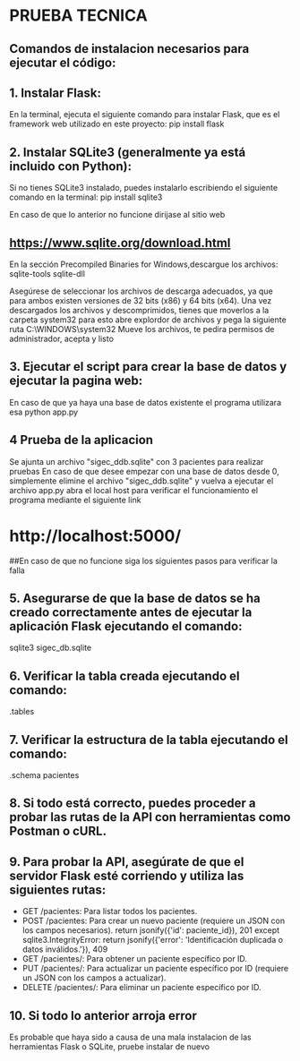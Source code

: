 # PRUEBA TECNICA

## Comandos de instalacion necesarios para ejecutar el código:

## 1. Instalar Flask:
En la terminal, ejecuta el siguiente comando para instalar Flask, que es el framework web utilizado en este proyecto:
pip install flask

## 2. Instalar SQLite3 (generalmente ya está incluido con Python):
Si no tienes SQLite3 instalado, puedes instalarlo escribiendo el siguiente comando en la terminal:
pip install sqlite3

En caso de que lo anterior no funcione dirijase al sitio web 
## https://www.sqlite.org/download.html 
En la sección Precompiled Binaries for Windows,descargue los archivos:
sqlite-tools
sqlite-dll

Asegúrese de seleccionar los archivos de descarga adecuados, ya que para ambos existen versiones de 32 bits (x86) y 64 bits (x64).
Una vez descargados los archivos y descomprimidos, tienes que moverlos a la carpeta system32 para esto abre explordor de archivos y pega la siguiente ruta C:\WINDOWS\system32
Mueve los archivos, te pedira permisos de administrador, acepta y listo

## 3. Ejecutar el script para crear la base de datos y ejecutar la pagina web:
En caso de que ya haya una base de datos existente el programa utilizara esa
python app.py

## 4 Prueba de la aplicacion
Se ajunta un archivo "sigec_ddb.sqlite" con 3 pacientes para realizar pruebas
En caso de que desee empezar con una base de datos desde 0, simplemente elimine el archivo "sigec_ddb.sqlite" y vuelva a ejecutar el archivo app.py
abra el local host para verificar el funcionamiento el programa mediante el siguiente link
# http://localhost:5000/

##En caso de que no funcione siga los siguientes pasos para verificar la falla

## 5. Asegurarse de que la base de datos se ha creado correctamente antes de ejecutar la aplicación Flask ejecutando el comando:
sqlite3 sigec_db.sqlite

## 6. Verificar la tabla creada ejecutando el comando:
.tables

## 7. Verificar la estructura de la tabla ejecutando el comando:
.schema pacientes

## 8. Si todo está correcto, puedes proceder a probar las rutas de la API con herramientas como Postman o cURL.

## 9. Para probar la API, asegúrate de que el servidor Flask esté corriendo y utiliza las siguientes rutas:
 - GET /pacientes: Para listar todos los pacientes.
 - POST /pacientes: Para crear un nuevo paciente (requiere un JSON con los campos necesarios).
     return jsonify({'id': paciente_id}), 201
     except sqlite3.IntegrityError:
         return jsonify({'error': 'Identificación duplicada o datos inválidos.'}), 409
 - GET /pacientes/<id>: Para obtener un paciente específico por ID.
 - PUT /pacientes/<id>: Para actualizar un paciente específico por ID (requiere un JSON con los campos a actualizar).
 - DELETE /pacientes/<id>: Para eliminar un paciente específico por ID.

## 10. Si todo lo anterior arroja error 
Es probable que haya sido a causa de una mala instalacion de las herramientas Flask o SQLite, pruebe instalar de nuevo

